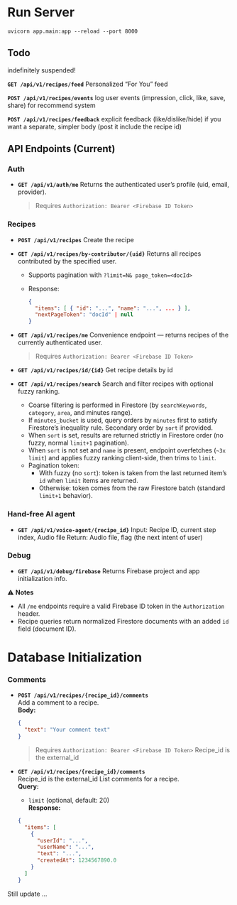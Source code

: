 # Run Server

`uvicorn app.main:app --reload --port 8000`

## Todo

indefinitely suspended!

**`GET /api/v1/recipes/feed`**
  Personalized “For You” feed

**`POST /api/v1/recipes/events`**
  log user events (impression, click, like, save, share) for recommend system

**`POST /api/v1/recipes/feedback`**
  explicit feedback (like/dislike/hide) if you want a separate, simpler body (post it include the recipe id)

## API Endpoints (Current)

### Auth

* **`GET /api/v1/auth/me`**
  Returns the authenticated user’s profile (uid, email, provider).

  > Requires `Authorization: Bearer <Firebase ID Token>`

### Recipes

* **`POST /api/v1/recipes`**
  Create the recipe

* **`GET /api/v1/recipes/by-contributor/{uid}`**
  Returns all recipes contributed by the specified user.

  * Supports pagination with `?limit=N& page_token=<docId>`
  * Response:

    ```json
    {
      "items": [ { "id": "...", "name": "...", ... } ],
      "nextPageToken": "docId" | null
    }
    ```

* **`GET /api/v1/recipes/me`**
  Convenience endpoint — returns recipes of the currently authenticated user.

  > Requires `Authorization: Bearer <Firebase ID Token>`

* **`GET /api/v1/recipes/id/{id}`**
  Get recipe details by id

* **`GET /api/v1/recipes/search`**
  Search and filter recipes with optional fuzzy ranking.
    - Coarse filtering is performed in Firestore (by `searchKeywords`, `category`, `area`, and minutes range).
    - If `minutes_bucket` is used, query orders by `minutes` first to satisfy Firestore’s inequality rule. Secondary order by `sort` if provided.
    - When `sort` is set, results are returned strictly in Firestore order (no fuzzy, normal `limit+1` pagination).
    - When `sort` is not set and `name` is present, endpoint overfetches (`~3x limit`) and applies fuzzy ranking client-side, then trims to `limit`.
    - Pagination token:
      - With fuzzy (no `sort`): token is taken from the last returned item’s `id` when `limit` items are returned.
      - Otherwise: token comes from the raw Firestore batch (standard `limit+1` behavior).

### Hand-free AI agent

* **`GET /api/v1/voice-agent/{recipe_id}`**
  Input: Recipe ID, current step index, Audio file
  Return: Audio file, flag (the next intent of user)

### Debug

* **`GET /api/v1/debug/firebase`**
  Returns Firebase project and app initialization info.

⚠️ **Notes**

* All `/me` endpoints require a valid Firebase ID token in the `Authorization` header.
* Recipe queries return normalized Firestore documents with an added `id` field (document ID).


# Database Initialization
### Comments

* **`POST /api/v1/recipes/{recipe_id}/comments`**  
  Add a comment to a recipe.  
  **Body:**  
  ```json
  {
    "text": "Your comment text"
  }
  ```
  > Requires `Authorization: Bearer <Firebase ID Token>`
  Recipe_id is the external_id

* **`GET /api/v1/recipes/{recipe_id}/comments`**  
  Recipe_id is the external_id
  List comments for a recipe.  
  **Query:**  
  - `limit` (optional, default: 20)  
  **Response:**  
  ```json
  {
    "items": [
      {
        "userId": "...",
        "userName": "...",
        "text": "...",
        "createdAt": 1234567890.0
      }
    ]
  }
  ```
Still update ...
